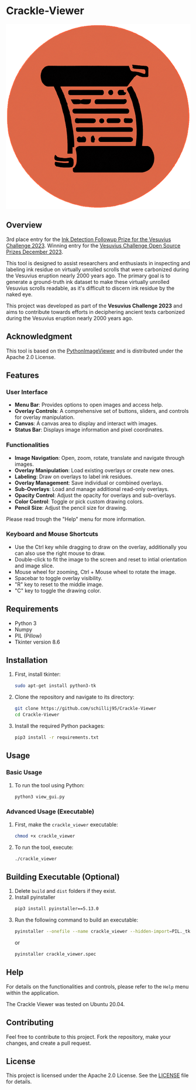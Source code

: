 
# Crackle-Viewer

![Crackle-Viewer Logo](crackle_viewer.png)

## Overview
3rd place entry for the [Ink Detection Followup Prize for the Vesuvius Challenge 2023](https://scrollprize.substack.com/p/ink-detection-followup-prize-winners).
Winning entry for the [Vesuvius Challenge Open Source Prizes December 2023](https://scrollprize.substack.com/p/open-source-prizes-awarded).

This tool is designed to assist researchers and enthusiasts in inspecting and labeling ink residue on virtually unrolled scrolls that were carbonized during the Vesuvius eruption nearly 2000 years ago. The primary goal is to generate a ground-truth ink dataset to make these virtually unrolled Vesuvius scrolls readable, as it's difficult to discern ink residue by the naked eye.

This project was developed as part of the **Vesuvius Challenge 2023** and aims to contribute towards efforts in deciphering ancient texts carbonized during the Vesuvius eruption nearly 2000 years ago.

## Acknowledgment

This tool is based on the [PythonImageViewer](https://github.com/ImagingSolution/PythonImageViewer) and is distributed under the Apache 2.0 License.

## Features

### User Interface

- **Menu Bar**: Provides options to open images and access help.
- **Overlay Controls**: A comprehensive set of buttons, sliders, and controls for overlay manipulation.
- **Canvas**: A canvas area to display and interact with images.
- **Status Bar**: Displays image information and pixel coordinates.

### Functionalities

- **Image Navigation**: Open, zoom, rotate, translate and navigate through images.
- **Overlay Manipulation**: Load existing overlays or create new ones.
- **Labeling**: Draw on overlays to label ink residues.
- **Overlay Management**: Save individual or combined overlays.
- **Sub-Overlays**: Load and manage additional read-only overlays.
- **Opacity Control**: Adjust the opacity for overlays and sub-overlays.
- **Color Control**: Toggle or pick custom drawing colors.
- **Pencil Size**: Adjust the pencil size for drawing.

Please read trough the "Help" menu for more information.

### Keyboard and Mouse Shortcuts

- Use the Ctrl key while dragging to draw on the overlay, additionally you can also use the right mouse to draw.
- Double-click to fit the image to the screen and reset to intial orientation and image slice.
- Mouse wheel for zooming, Ctrl + Mouse wheel to rotate the image.
- Spacebar to toggle overlay visibility.
- "R" key to reset to the middle image.
- "C" key to toggle the drawing color.

## Requirements

- Python 3
- Numpy
- PIL (Pillow)
- Tkinter version 8.6

## Installation

1. First, install tkinter:
    ```bash
    sudo apt-get install python3-tk
    ```

2. Clone the repository and navigate to its directory:
    ```bash
    git clone https://github.com/schillij95/Crackle-Viewer
    cd Crackle-Viewer
    ```

3. Install the required Python packages:
    ```bash
    pip3 install -r requirements.txt
    ```

## Usage

### Basic Usage

1. To run the tool using Python:
    ```bash
    python3 view_gui.py
    ```

### Advanced Usage (Executable)

1. First, make the `crackle_viewer` executable:
    ```bash
    chmod +x crackle_viewer
    ```
    
2. To run the tool, execute:
    ```bash
    ./crackle_viewer
    ```

## Building Executable (Optional)

1. Delete `build` and `dist` folders if they exist.
2. Install pyinstaller
    ```bash
    pip3 install pyinstaller==5.13.0
    ```
3. Run the following command to build an executable:
    ```bash
    pyinstaller --onefile --name crackle_viewer --hidden-import=PIL._tkinter_finder --add-data "crackle_viewer.png:." view_gui.py
    ```
    or
    ```bash
    pyinstaller crackle_viewer.spec
    ```

## Help

For details on the functionalities and controls, please refer to the `Help` menu within the application.

The Crackle Viewer was tested on Ubuntu 20.04.

## Contributing

Feel free to contribute to this project. Fork the repository, make your changes, and create a pull request.

## License

This project is licensed under the Apache 2.0 License. See the [LICENSE](LICENSE) file for details.

